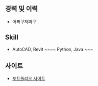 ## 경력 및 이력

* 어쩌구저쩌구

## Skill
* AutoCAD, Revit ~~~~ Python, Java ~~~

## 사이트
* [포트폴리오 사이트](https://sites.google.com/view/yongx22dog/%ED%99%88)
